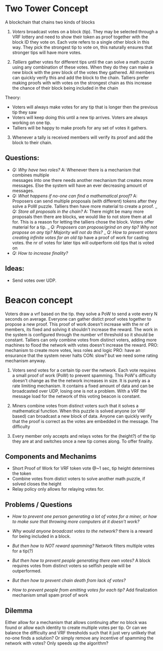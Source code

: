 # Two Tower Concept
A blockchain that chains two kinds of blocks

1) _Voters_ broadcast votes on a block (tip). They may be selected through a VRF lottery and
need to show their token as proof together with the block ID they vote on. Each vote
refers to a single other block in this way. They pick the strongest tip to vote on,
this naturally ensures that stronger tips will have more votes.

2) _Talliers_ gather votes for different tips until the can solve a math puzzle
using any combination of these votes. When they do they can make a new block with
the prev block of the votes they gathered. All members can quickly verify this and
add the block to the chain. Talliers prefer making proofs with with votes on the
strongest chain as this increase the chance of their block being included in the chain

Theory:
- Voters will always make votes for any tip that is longer then the previous tip they
saw
- Voters will keep doing this until a new tip arrives. Voters are always working on
one tip.
- Talliers will be happy to make proofs for any set of votes it gathers.

3) Whenever a tally is received members will verify its proof and add the block to
their chain.

## Questions:
- _Q: Why have two roles?_ A: Whenever there is a mechanism that combines multiple  
messages into one there needs another mechanism that creates more messages. Else
the system will have an ever decreasing amount of messages.  
- _Q: What happens if no-one can find a mathematical proof?_ A: Proposers can send
multiple proposals (with different) tokens after they solve a PoW puzzle. Talliers
then have more material to create a proof.
_ _Q: Store all proposals in the chain?_ A: There might be many more proposals
then there are blocks, we would like to not store them at all for. This is a reason
for letting the talliers chose the block. Voters offer material for a tip.
_ _Q: Proposers can propose/grind on any tip? Why not propose on any tip? Majority will
not do this?_
_ _Q: How to prevent voters creating infinite votes for an old tip_ have a proof of
work for casting votes. the nr of votes for later tips will outperform old tips that
is voted on
- _Q: How to increase finality?_

## Ideas:
- Send votes over UDP.


# Beacon concept
Voters draw a vrf based on the tip. they solve a PoW to send a vote every N seconds
on average. Everyone can gather distict proof votes together to propose a new proof. This
proof of work doesn't increase with the nr of members, its fixed and solving it shouldn't
increase the reward. The work in the system is configured through the number vrf threshold
so it should be constant. Talliers can only combine votes from distinct voters, adding more
machines to flood the network with votes doesn't increase the reward.
PRO: mechanism to create more votes, less roles and logic
PRO: have an ensurance that the system never halts
CON: slow? but we need some rating mechanism anyway.

1) Voters send votes for a certain tip over the network. Each vote requires
a small proof of work (PoW) to prevent spamming. This PoW's difficulty doesn't change
as the the network increases in size. It is purely as a rate limiting mechanism. It contains
a fixed amount of data and can be broadcasted over UDP, losing one is not a problem.
With a VRF the message load for the network of this voting beacon is constant.

2) Miners combine votes from distinct voters such that it solves a mathematical function.
When this puzzle is solved anyone (or VRF based) can broadcast a new block of data. Anyone
can quickly verify that the proof is correct as the votes are embedded in the message.
The difficulty  

3) Every member only accepts and relays votes for the (height?) of the tip they are at and
switches once a new tip comes along. To offer finality.

## Components and Mechanims
- Short Proof of Work for VRF token vote @~1 sec, tip height determines the token
- Combine votes from distict voters to solve another math puzzle, if solved closes the height
- Relay policy only allows for relaying votes for.

## Problems / Questions
- _How to prevent one person generating a lot of votes for a miner, or how to make
sure that throwing more computers at it doesn't work?_
- _Why would anyone broadcast votes to the network?_ there is a reward for being included
in a block.
- _But then how to NOT reward spamming?_ Network filters multiple votes for a tip(?)
- _But then how to prevent people generating there own votes?_ A block requires votes from
distinct voters so selfish people will be outperformed.
- _But then how to prevent chain death from lack of votes?_

- _How to prevent people from emitting votes for each tip?_ Add finalization mechanism
small spam proof of work

## Dilemma
Either allow for a mechanism that allows continuing after no block was found or
allow each identity to create multiple votes per tip. Or can we balance the difficulty
and VRF thresholds such that it just very unlikely that no-one finds a solution?
Or simply remove any incentive of spamming the network with votes? Only speeds up
the algorithm?
